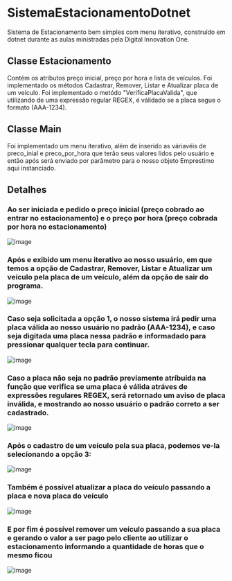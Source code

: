 # SistemaEstacionamentoDotnet
Sistema de Estacionamento bem simples com menu iterativo, construído em dotnet durante as aulas ministradas pela Digital Innovation One. 

## Classe Estacionamento
Contém os atributos preço inicial, preço por hora e lista de veículos. 
Foi implementado os métodos Cadastrar, Remover, Listar e Atualizar placa de um veículo.
Foi implementado o metódo "VerificaPlacaValida", que utilizando de uma expressão regular REGEX, é válidado se a placa segue o formato (AAA-1234).

## Classe Main
Foi implementado um menu iterativo, além de inserido as váriavéis de preco_inial e preco_por_hora que terão seus valores lidos pelo usuário e então após será enviado por parâmetro para o nosso objeto Emprestimo aqui instanciado.

## Detalhes
### Ao ser iniciada e pedido o preço inicial (preço cobrado ao entrar no estacionamento) e o preço por hora (preço cobrada por hora no estacionamento)
![image](https://github.com/Lucasgyn94/SistemaEstacionamentoDotnet/assets/91031320/144f078e-35a1-43fa-bf2c-388a17c7b466)

### Após e exibido um menu iterativo ao nosso usuário, em que temos a opção de Cadastrar, Remover, Listar e Atualizar um veículo pela placa de um veículo, além da opção de sair do programa.
![image](https://github.com/Lucasgyn94/SistemaEstacionamentoDotnet/assets/91031320/9c0cde55-61c7-4d32-adb6-f0f19e28530c)

### Caso seja solicitada a opção 1, o nosso sistema irá pedir uma placa válida ao nosso usuário no padrão (AAA-1234), e caso seja digitada uma placa nessa padrão e informadado para pressionar qualquer tecla para continuar.
![image](https://github.com/Lucasgyn94/SistemaEstacionamentoDotnet/assets/91031320/c198cb17-57cb-4c60-8a7e-7c5b0437a6b8)

### Caso a placa não seja no padrão previamente atríbuida na função que verifica se uma placa é válida atráves de expressões regulares REGEX, será retornado um aviso de placa inválida, e mostrando ao nosso usuário o padrão correto a ser cadastrado.
![image](https://github.com/Lucasgyn94/SistemaEstacionamentoDotnet/assets/91031320/4fe129c5-5a1e-464e-a51f-5460565fb0b1)

### Após o cadastro de um veículo pela sua placa, podemos ve-la selecionando a opção 3:
![image](https://github.com/Lucasgyn94/SistemaEstacionamentoDotnet/assets/91031320/1488aad3-0166-449f-bdc6-33228bc49d46)

### Também é possível atualizar a placa do veículo passando a placa e nova placa do veículo
![image](https://github.com/Lucasgyn94/SistemaEstacionamentoDotnet/assets/91031320/a4594f2c-358b-40e3-bccb-5831e076ed40)

### E por fim é possível remover um veículo passando a sua placa e gerando o valor a ser pago pelo cliente ao utilizar o estacionamento informando a quantidade de horas que o mesmo ficou
![image](https://github.com/Lucasgyn94/SistemaEstacionamentoDotnet/assets/91031320/7dfd2fcd-f3c5-4573-ba78-30722e5b66ac)

